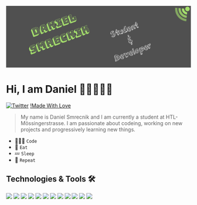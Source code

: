 ![Header](https://github.com/DanielSmrecnik/DanielSmrecnik/blob/main/images/Github%20Banner.jpg "Header")
# Hi, I am Daniel 👋🏻🧑🏻‍💻

[![Twitter](https://img.shields.io/badge/SocialMedia-Twitter-informational?style=flat&logo=twitter&logoColor=white&color=0099ff)](https://twitter.com/dani_smrec)
[!Made With Love](https://img.shields.io/badge/Made%20With-Love-orange.svg)

> My name is Daniel Smrecnik and I am currently a student at HTL-Mössingerstrasse. I am passionate about codeing, working on 
new projects and progressively learning new things.

- 🧑🏻‍💻 `Code`
- 🍴    `Eat`
- 💤    `Sleep`
- 🔁    `Repeat`

## Technologies & Tools 🛠
![](https://img.shields.io/badge/OS-MacOs-informational?style=flat&logo=apple&logoColor=white&color=0099ff)
![](https://img.shields.io/badge/OS-Linux-informational?style=flat&logo=linux&logoColor=white&color=0099ff)
![](https://img.shields.io/badge/Music-Spotify-informational?style=flat&logo=spotify&logoColor=white&color=0099ff)
![](https://img.shields.io/badge/Editor-VsCode-informational?style=flat&logo=visual-studio-code&logoColor=white&color=0099ff)
![](https://img.shields.io/badge/Shell-Bash-informational?style=flat&logo=gnu-bash&logoColor=white&color=0099ff)
![](https://img.shields.io/badge/Code-JavaScript-informational?style=flat&logo=javascript&logoColor=white&color=0099ff)
![](https://img.shields.io/badge/Code-TypeScript-informational?style=flat&logo=typescript&logoColor=white&color=0099ff)
![](https://img.shields.io/badge/Code-Java-informational?style=flat&logo=java&logoColor=white&color=0099ff)
![](https://img.shields.io/badge/Framework-NestJs-informational?style=flat&logo=nestjs&logoColor=white&color=0099ff)
![](https://img.shields.io/badge/Tools-Docker-informational?style=flat&logo=docker&logoColor=white&color=0099ff)
![](https://img.shields.io/badge/Tools-Postman-informational?style=flat&logo=postman&logoColor=white&color=0099ff)
![](https://img.shields.io/badge/Code-MySQL-informational?style=flat&logo=mysql&logoColor=white&color=0099ff)
